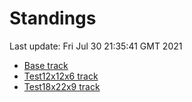 # Standings

Last update: Fri Jul 30 21:35:41 GMT 2021

* [Base track](comps/Base/2021-07-30/standings.md)
* [Test12x12x6 track](comps/Test12x12x6/2021-07-30/standings.md)
* [Test18x22x9 track](comps/Test18x22x9/2021-07-30/standings.md)
